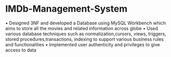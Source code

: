 # IMDb-Management-System

• Designed 3NF and developed a Database using MySQL Workbench which aims to store all the movies and related information across globe
• Used various database techniques such as normalization,cursors, views, triggers, stored procedures,transactions, indexing to support various business rules and functionalities 
• Implemented user authenticity and privileges to give access to data
